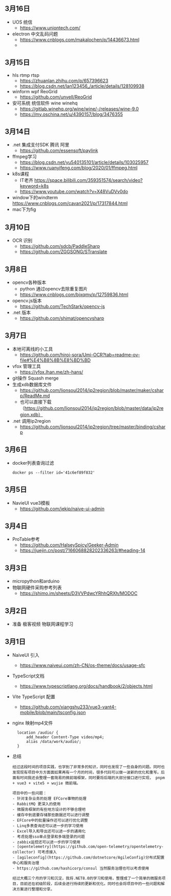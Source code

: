 ## 3月16日
- UOS 统信
  - https://www.uniontech.com/  
- electron 中文乱码问题
  - https://www.cnblogs.com/makalochen/p/14436673.html
  - 
## 3月15日
- hls rtmp rtsp
  - https://zhuanlan.zhihu.com/p/657396623
  - https://blog.csdn.net/lan123456_/article/details/128109938
- winform wpf ReoGrid
  - https://github.com/unvell/ReoGrid
- 安可系统  统信软件 wine winehq
  - https://gitlab.winehq.org/wine/wine/-/releases/wine-9.0
  - https://my.oschina.net/u/4390157/blog/3476355
## 3月14日
- .net 集成支付SDK 腾讯 阿里
  - https://github.com/essensoft/paylink
- ffmpeg学习
  - https://blog.csdn.net/yu540135101/article/details/103025957
  - https://www.ruanyifeng.com/blog/2020/01/ffmpeg.html
- k8s课程
  - IT老齐 https://space.bilibili.com/359351574/search/video?keyword=k8s
  - https://www.youtube.com/watch?v=X48VuDVv0do
- window下的windterm https://www.cnblogs.com/cavan2021/p/17317844.html
- mac下为fig
## 3月10日
- OCR 识别
  - https://github.com/sdcb/PaddleSharp
  - https://github.com/ZGGSONG/STranslate
## 3月8日
- opencv各种版本
  - python 通过opencv去除重复图片
  - https://www.cnblogs.com/bjxqmy/p/12759836.html
- opencv.js版本
  - https://github.com/TechStark/opencv-js
- .net 版本
  - https://github.com/shimat/opencvsharp
## 3月7日
- 本地可离线的小工具
  - https://github.com/hiroi-sora/Umi-OCR?tab=readme-ov-file#%E4%B8%8B%E8%BD%BD
- vfox 管理工具
  - https://vfox.lhan.me/zh-hans/
- git操作 Squash merge
- 生成xdb数据库文件
  - https://github.com/lionsoul2014/ip2region/blob/master/maker/csharp/ReadMe.md
  - 也可以直接下载（https://github.com/lionsoul2014/ip2region/blob/master/data/ip2region.xdb）
- .net 调用ip2region
  - https://github.com/lionsoul2014/ip2region/tree/master/binding/csharp
## 3月6日
- docker列表查询过滤
  ```
  docker ps --filter id='41c6ef89f832'
  ```
## 3月5日
- NavieUI vue3模板
  - https://github.com/jekip/naive-ui-admin
## 3月4日
- ProTable参考
  - https://github.com/HalseySpicy/Geeker-Admin
  - https://juejin.cn/post/7166068828202336263/#heading-14
## 3月3日
- micropython和arduino
- 物联网硬件采购参考列表
  - https://shimo.im/sheets/D3VVPdwcYRhhQRXh/MODOC
## 3月2日
-  准备 极客视频 物联网课程学习
## 3月1日
- NaiveUI 引入
  - https://www.naiveui.com/zh-CN/os-theme/docs/usage-sfc
- TypeScript文档
  - https://www.typescriptlang.org/docs/handbook/2/objects.html
- Vite TypeScript 配置
  - https://github.com/xiangshu233/vue3-vant4-mobile/blob/main/tsconfig.json
- nginx 映射mp4文件
  ```
    location /audio/ {
        add_header Content-Type video/mp4;
        alias /data/work/audio/;
    }
  ```

- 总结
  ```
  经过这段时间的项目实践，也学到了非常多的知识，同时也发现了一些自身的问题。同时也发现现有项目中方方面面如果再有一个月的时间，很多代码可以做一波新的优化和重写。后面有时间我还会整理一套简易的微前端框架，同时要将后端的大部分接口进行实现， pnpm + vue3 + vite5 + wujie 微前端。

  项目中的一些问题：
  - 针对复杂业务的处理 EFCore事物的处理
  - RabbitMQ 更深入的使用
  - 微服务框架的有些地方设计的不够合理吧
  - 缓存中到底要存储那些数据还可以进行调整
  - EFCore中的批量操作还可以进行优化调整
  - Linq多表查询还可以进一步的学习使用
  - Excel导入和导出还可以进一步的通用化
  - 考虑处理sso单点登录和多端登录的问题
  - zabbix监控还可以进一步的学习使用
  - [opentelemetry](https://github.com/open-telemetry/opentelemetry-collector) 可考虑接入
  - [agileconfig](https://github.com/dotnetcore/AgileConfig)分布式配置中心和服务治理
  - https://github.com/hashicorp/consul 当然服务治理也可以考虑使用 

  经过大概三个月的学习和沉淀，我将.NET8.0的学习和使用，整理成了一个简单的微服务项目，目前还在初级阶段，后续会进行持续的更新和优化。同时也会将项目中的一些问题和解决方案进行整理和分享。
  ```